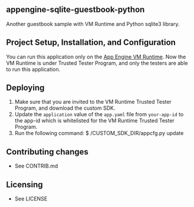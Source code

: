 ## appengine-sqlite-guestbook-python

Another guestbook sample with VM Runtime and Python sqlite3 library.

## Project Setup, Installation, and Configuration

You can run this application only on the [App Engine VM Runtime](https://docs.google.com/a/google.com/document/d/1VH1oVarfKILAF_TfvETtPPE3TFzIuWqsa22PtkRkgJ4/edit#heading=h.bp3qf0in6s7i). Now the VM Runtime is under Trusted Tester Program, and only the testers are able to run this application.

## Deploying

1. Make sure that you are invited to the VM Runtime Trusted Tester
   Program, and download the custom SDK.
2. Update the `application` value of the `app.yaml` file from
   `your-app-id` to the app-id which is whitelisted for the VM Runtime
   Trusted Tester Program.
3. Run the following command:
   $ /CUSTOM_SDK_DIR/appcfg.py update <directory>

## Contributing changes

* See CONTRIB.md

## Licensing

* See LICENSE
